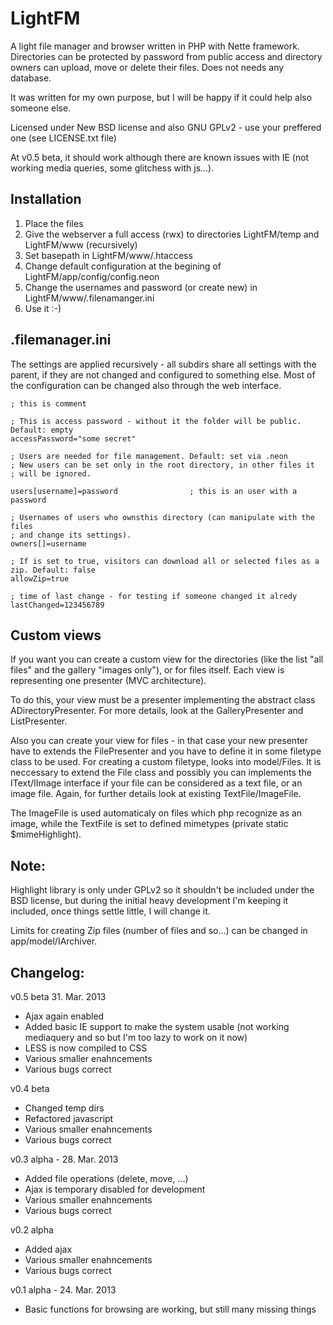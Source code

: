 LightFM
=======

A light file manager and browser written in PHP with Nette framework. 
Directories can be protected by password from public access and directory owners can upload, move or delete their files. Does not needs any database.

It was written for my own purpose, but I will be happy if it could help also someone else.

Licensed under New BSD license and also GNU GPLv2 - use your preffered one (see LICENSE.txt file)

At v0.5 beta, it should work although there are known issues with IE (not working media queries, some glitchess with js...).

Installation
------------
1) Place the files
2) Give the webserver a full access (rwx) to directories LightFM/temp and LightFM/www (recursively)
3) Set basepath in LightFM/www/.htaccess
4) Change default configuration at the begining of LightFM/app/config/config.neon
5) Change the usernames and password (or create new) in LightFM/www/.filenamanger.ini
6) Use it :-)

.filemanager.ini
-----------------------
The settings are applied recursively - all subdirs share all settings with the parent, if they are not changed and configured to something else.
Most of the configuration can be changed also through the web interface.

    ; this is comment

    ; This is access password - without it the folder will be public. Default: empty
    accessPassword="some secret"

    ; Users are needed for file management. Default: set via .neon
    ; New users can be set only in the root directory, in other files it
    ; will be ignored.

    users[username]=password                ; this is an user with a password

    ; Usernames of users who ownsthis directory (can manipulate with the files 
    ; and change its settings).
    owners[]=username

    ; If is set to true, visitors can download all or selected files as a zip. Default: false
    allowZip=true

    ; time of last change - for testing if someone changed it alredy
    lastChanged=123456789

Custom views
------------
If you want you can create a custom view for the directories (like the list "all files" and the gallery "images only"), or for files itself. Each view is representing one presenter (MVC architecture).

To do this, your view must be a presenter implementing the abstract class ADirectoryPresenter. For more details, look at the GalleryPresenter and ListPresenter.

Also you can create your view for files - in that case your new presenter have to extends the FilePresenter and you have to define it in some filetype class to be used.
For creating a custom filetype, looks into model/Files. It is neccessary to extend the File class and possibly you can implements the IText/IImage interface if your file can be considered as a text file, or an image file.
Again, for further details look at existing TextFile/ImageFile.

The ImageFile is used automaticaly on files which php recognize as an image, while the TextFile is set to defined mimetypes (private static $mimeHighlight).


Note: 
-----
Highlight library is only under GPLv2 so it shouldn't be included under the BSD 
license, but during the initial heavy development I'm keeping it included, once 
things settle little, I will change it.

Limits for creating Zip files (number of files and so...) can be changed in app/model/IArchiver.

Changelog:
---------
v0.5 beta 31. Mar. 2013
- Ajax again enabled
- Added basic IE support to make the system usable (not working mediaquery and so but I'm too lazy to work on it now)
- LESS is now compiled to CSS
- Various smaller enahncements
- Various bugs correct

v0.4 beta
- Changed temp dirs
- Refactored javascript
- Various smaller enahncements
- Various bugs correct

v0.3 alpha - 28. Mar. 2013
- Added file operations (delete, move, ...)
- Ajax is temporary disabled for development
- Various smaller enahncements
- Various bugs correct


v0.2 alpha
- Added ajax
- Various smaller enahncements
- Various bugs correct

v0.1 alpha - 24. Mar. 2013
- Basic functions for browsing are working, but still many missing things
